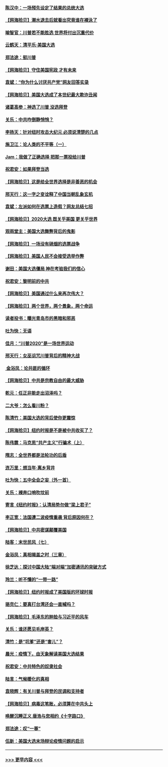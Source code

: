 #### [陈汉中：一场预先设定了结果的总统大选](../pages/nsc993/n12543564.md?t=11121602) 
#### [【网海拾贝】潮水退去后就看出究竟谁在裸泳了](../pages/nsc993/n12543321.md?t=11121602) 
#### [喻智官：川普若不能胜选 世界将付出沉重代价](../pages/nsc993/n12541352.md?t=11121602) 
#### [云鹤天：清平乐‧美国大选](../pages/nsc993/n12540916.md?t=11121602) 
#### [郑法途：挺川普](../pages/nsc993/n12540898.md?t=11121602) 
#### [【网海拾贝】守住美国宪政 才有未来](../pages/nsc993/n12540423.md?t=11121602) 
#### [袁斌：“你为什么讨厌共产党”网友回答实录](../pages/nsc993/n12540208.md?t=11121602) 
#### [【网海拾贝】美国大选成了本世纪最大欺诈丑闻](../pages/nsc993/n12538029.md?t=11121602) 
#### [诸葛高参：神选了川普 没选拜登](../pages/nsc993/n12537664.md?t=11121602) 
#### [关乐：中共咋倒静悄悄？](../pages/nsc993/n12537615.md?t=11121602) 
#### [李扬天：针对纽时攻击大纪元 必须说清楚的几点](../pages/nsc993/n12536001.md?t=11121602) 
#### [施卫江：论人类的不平等（一）](../pages/nsc993/n12535700.md?t=11121602) 
#### [Jam：我做了正确选择 把那一票投给川普](../pages/nsc993/n12535743.md?t=11121602) 
#### [祝君安：如果拜登当选](../pages/nsc993/n12535726.md?t=11121602) 
#### [【网海拾贝】这是给全世界选择是非善恶的机会](../pages/nsc993/n12535061.md?t=11121602) 
#### [邢天行：这一字之变诠释了中国当朝乱象玄机](../pages/nsc993/n12533446.md?t=11121602) 
#### [袁斌：左派如何在选票上造假？网友总结七招](../pages/nsc993/n12533180.md?t=11121602) 
#### [【网海拾贝】2020大选 既关乎美国 更关乎世界](../pages/nsc993/n12533161.md?t=11121602) 
#### [观雨堂主：美国大选舞弊背后的鬼影](../pages/nsc993/n12533153.md?t=11121602) 
#### [【网海拾贝】一场没有硝烟的选票战争](../pages/nsc993/n12531883.md?t=11121602) 
#### [【网海拾贝】美国人民不会接受选举作弊](../pages/nsc993/n12528850.md?t=11121602) 
#### [谢田：美国大选僵局 神在考验我们的信心](../pages/nsc993/n12527932.md?t=11121602) 
#### [祝君安：黎明前的中共](../pages/nsc993/n12524071.md?t=11121602) 
#### [【网海拾贝】美国通过什么来再次伟大？](../pages/nsc993/n12523844.md?t=11121602) 
#### [【网海拾贝】两个世界，两个景象，两个命运](../pages/nsc993/n12521419.md?t=11121602) 
#### [读者投书：曝光青岛市的黑暗和邪恶](../pages/nsc993/n12520988.md?t=11121602) 
#### [吐为快：无语](../pages/nsc993/n12518588.md?t=11121602) 
#### [佳月：“川普2020”是一场世界运动](../pages/nsc993/n12518581.md?t=11121602) 
#### [邢天行：女巫诅咒川普背后的精神大战](../pages/nsc993/n12517257.md?t=11121602) 
#### [ 金浴凤：论共匪的循环](../pages/nsc993/n12517133.md?t=11121602) 
#### [【网海拾贝】中共是宗教自由的最大威胁](../pages/nsc993/n12516879.md?t=11121602) 
#### [乾元：任正非能走出沼泽吗？](../pages/nsc993/n12515831.md?t=11121602) 
#### [二大爷：怎么看川粉？](../pages/nsc993/n12515820.md?t=11121602) 
#### [陈清竹：美国大选的背后使你更震惊](../pages/nsc993/n12515589.md?t=11121602) 
#### [【网海拾贝】纽约时报是不是被中共收买了？](../pages/nsc993/n12515122.md?t=11121602) 
#### [陈伟霆：马克思“共产主义”行骗术（上）](../pages/nsc993/n12510217.md?t=11121602) 
#### [隋志：全世界都是法轮功的后盾](../pages/nsc993/n12510636.md?t=11121602) 
#### [连万里：想当年‧离乡背井](../pages/nsc993/n12510623.md?t=11121602) 
#### [吐为快：五中全会之妄（外一首）](../pages/nsc993/n12510470.md?t=11121602) 
#### [关乐：裸奔口哨吹坟前](../pages/nsc993/n12510403.md?t=11121602) 
#### [寄言《纽约时报》：认清局势勿做“梁上君子”](../pages/nsc993/n12510042.md?t=11121602) 
#### [李正宽：法国遭二波疫情重袭 背后原因何在？](../pages/nsc993/n12509971.md?t=11121602) 
#### [【网海拾贝】中共密谋颠覆美国](../pages/nsc993/n12509816.md?t=11121602) 
#### [陆客：末世民风（七）](../pages/nsc993/n12507822.md?t=11121602) 
#### [金浴凤：真相揭盖之时（三章）](../pages/nsc993/n12507804.md?t=11121602) 
#### [徐芝达：探讨中国大陆“端对端”加密通讯的突破方式](../pages/nsc993/n12507682.md?t=11121602) 
#### [玲兰：听不懂的“一带一路”](../pages/nsc993/n12507669.md?t=11121602) 
#### [【网海拾贝】纽约时报成了美国版的环球时报](../pages/nsc993/n12507053.md?t=11121602) 
#### [骆克仁：要真打台湾还会一直喊吗？](../pages/nsc993/n12506843.md?t=11121602) 
#### [【网海拾贝】毛泽东的肿脸与习近平的风车](../pages/nsc993/n12504537.md?t=11121602) 
#### [关乐：谁还愿见毛岸英？](../pages/nsc993/n12503866.md?t=11121602) 
#### [清竹：是“坑爹”还是“害儿”？](../pages/nsc993/n12503034.md?t=11121602) 
#### [晨光：疫情下，由天象解读美国大选结果](../pages/nsc993/n12502536.md?t=11121602) 
#### [祝君安：中共特色的奴隶社会](../pages/nsc993/n12501529.md?t=11121602) 
#### [陆言：气候暖化的真相](../pages/nsc993/n12501183.md?t=11121602) 
#### [袁晓辉：有关川普与拜登的民调和支持者](../pages/nsc993/n12500433.md?t=11121602) 
#### [【网海拾贝】病毒这笔账，必须算在中共头上](../pages/nsc993/n12500320.md?t=11121602) 
#### [唤醒沉睡正义 唐浩与您相约《十字路口》](../pages/nsc993/n12497980.md?t=11121602) 
#### [郑法途：叹“一尊”](../pages/nsc993/n12498837.md?t=11121602) 
#### [伍新：美国大选末场辩论疫情问题的启示](../pages/nsc993/n12498829.md?t=11121602) 

----
#### [ >>> 更早内容 <<< ](../indexes/nsc993-earlier.md)

